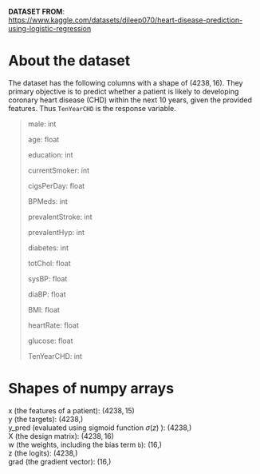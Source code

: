 **DATASET FROM**: \
 https://www.kaggle.com/datasets/dileep070/heart-disease-prediction-using-logistic-regression

 # About the dataset
 The dataset has the following columns with a shape of $\left(4238, 16\right)$. They primary objective is to predict whether a patient is likely to developing coronary heart disease (CHD) within the next 10 years, given the provided features. Thus `TenYearCHD` is the response variable.
 > male: int
 >
 > age: float
 >
 > education: int
 >
 > currentSmoker: int
 >
 > cigsPerDay: float
 >
 > BPMeds: int
 >
 > prevalentStroke: int
 >
 > prevalentHyp: int
 >
 > diabetes: int
 >
 > totChol: float
 >
 > sysBP: float
 >
 > diaBP: float
 >
 > BMI: float
 >
 > heartRate: float
 >
 > glucose: float
 >
 > TenYearCHD: int

# Shapes of numpy arrays
x (the features of a patient): $\left(4238, 15\right)$ \
y (the targets): $\left(4238,\right)$ \
y\_pred (evaluated using sigmoid function $\sigma(z)$ ): $\left(4238,\right)$ \
X (the design matrix): $\left(4238, 16\right)$ \
w (the weights, including the bias term `b`): $\left(16,\right)$ \
z (the logits): $\left(4238,\right)$ \
grad (the gradient vector): $\left(16,\right)$
